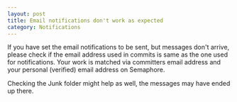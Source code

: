 ```yaml
---
layout: post
title: Email notifications don't work as expected
category: Notifications
---
```


If you have set the email notifications to be sent, but messages don't arrive, please check if the email address used in commits is same as the one used for notifications. Your work is matched via committers email address and your personal (verified) email address on Semaphore.

Checking the Junk folder might help as well, the messages may have ended up there.

